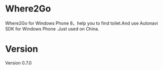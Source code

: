 Where2Go
========

Where2Go for Windows Phone 8，help you to find toilet.And use Autonavi SDK for Windows Phone .Just used on China.

Version
=======
Version 0.7.0

